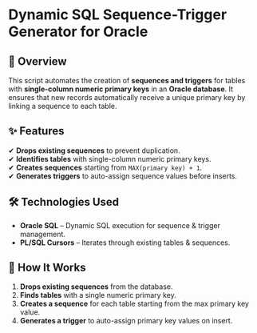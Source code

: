 # Dynamic SQL Sequence-Trigger Generator for Oracle

## 📌 Overview
This script automates the creation of **sequences and triggers** for tables with **single-column numeric primary keys** in an **Oracle database**. It ensures that new records automatically receive a unique primary key by linking a sequence to each table.

## ✨ Features
✔ **Drops existing sequences** to prevent duplication.  
✔ **Identifies tables** with single-column numeric primary keys.  
✔ **Creates sequences** starting from `MAX(primary key) + 1`.  
✔ **Generates triggers** to auto-assign sequence values before inserts.  

## 🛠️ Technologies Used
- **Oracle SQL** – Dynamic SQL execution for sequence & trigger management.  
- **PL/SQL Cursors** – Iterates through existing tables & sequences.  

## 🚀 How It Works
1. **Drops existing sequences** from the database.
2. **Finds tables** with a single numeric primary key.
3. **Creates a sequence** for each table starting from the max primary key value.
4. **Generates a trigger** to auto-assign primary key values on insert.



